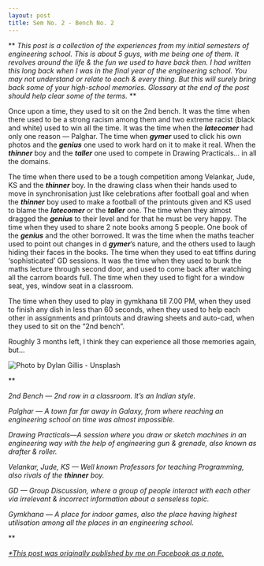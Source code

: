```yaml
---
layout: post
title: Sem No. 2 - Bench No. 2
---  
```

**
*This post is a collection of the experiences from my initial semesters of engineering school. This is about 5 guys, with me being one of them. It revolves around the life & the fun we used to have back then. I had written this long back when I was in the final year of the engineering school. You may not understand or relate to each & every thing. But this will surely bring back some of your high-school memories. Glossary at the end of the post should help clear some of the terms.*
**

Once upon a time, they used to sit on the 2nd bench. It was the time when there used to be a strong racism among them and two extreme racist (black and white) used to win all the time. It was the time when the ***latecomer*** had only one reason — Palghar. The time when ***gymer*** used to click his own photos and the ***genius*** one used to work hard on it to make it real. When the ***thinner*** boy and the ***taller*** one used to compete in Drawing Practicals… in all the domains.

The time when there used to be a tough competition among Velankar, Jude, KS and the ***thinner*** boy. In the drawing class when their hands used to move in synchronisation just like celebrations after football goal and when the ***thinner*** boy used to make a football of the printouts given and KS used to blame the ***latecomer*** or the ***taller*** one. The time when they almost dragged the ***genius*** to their level and for that he must be very happy. The time when they used to share 2 note books among 5 people. One book of the ***genius*** and the other borrowed. It was the time when the maths teacher used to point out changes in d ***gymer***’s nature, and the others used to laugh hiding their faces in the books. The time when they used to eat tiffins during ‘sophisticated’ GD sessions. It was the time when they used to bunk the maths lecture through second door, and used to come back after watching all the carrom boards full. The time when they used to fight for a window seat, yes, window seat in a classroom.

The time when they used to play in gymkhana till 7.00 PM, when they used to finish any dish in less than 60 seconds, when they used to help each other in assignments and printouts and drawing sheets and auto-cad, when they used to sit on the “2nd bench”.

Roughly 3 months left, I think they can experience all those memories again, but…

![Photo by Dylan Gillis - Unsplash](https://images.unsplash.com/photo-1517048676732-d65bc937f952)

**

*2nd Bench — 2nd row in a classroom. It’s an Indian style.*

*Palghar — A town far far away in Galaxy, from where reaching an engineering school on time was almost impossible.*

*Drawing Practicals—A session where you draw or sketch machines in an engineering way with the help of engineering gun & grenade, also known as drafter & roller.*

*Velankar, Jude, KS — Well known Professors for teaching Programming, also rivals of the **thinner** boy.*

*GD — Group Discussion, where a group of people interact with each other via irrelevant & incorrect information about a senseless topic.*

*Gymkhana — A place for indoor games, also the place having highest utilisation among all the places in an engineering school.*

**

*[*This post was originally published by me on Facebook as a note.](https://www.facebook.com/notes/amey-patil/sem-no-2-bench-no-2/151333104921581/)*
